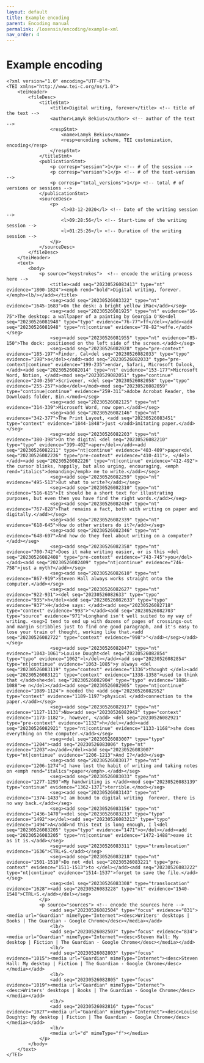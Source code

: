 ```yaml
---
layout: default
title: Example encoding
parent: Encoding manual
permalink: /loxensis/encoding/example-xml
nav_order: 4
---
```

# Example encoding #

	<?xml version="1.0" encoding="UTF-8"?>
	<TEI xmlns="http://www.tei-c.org/ns/1.0">
	    <teiHeader>
	        <fileDesc>
	            <titleStmt>
	                <title>Digital writing, forever</title> <!-- title of the text -->
	                <author>Lamyk Bekius</author> <!-- author of the text -->
	                <respStmt>
	                    <name>Lamyk Bekius</name>
	                    <resp>encoding scheme, TEI customization, encoding</resp>
	                </respStmt>
	            </titleStmt>
	            <publicationStmt>
	                <p corresp="session">1</p> <!-- # of the session -->
	                <p corresp="version">1</p> <!-- # of the text-version -->
	                <p corresp="total_versions">1</p> <!-- total # of versions or sessions -->
	            </publicationStmt>
	            <sourceDesc>
	                <p>
	                    <l>03-12-2020</l> <!-- Date of the writing session -->
	                    <l>09:28:56</l> <!-- Start-time of the writing session -->
	                    <l>01:25:26</l> <!-- Duration of the writing session -->
	                </p>
	            </sourceDesc>
	        </fileDesc>
	    </teiHeader>
	    <text>
	        <body>
	            <p source="keystrokes">  <!-- encode the writing process here -->
	                <title><add seq="20230526083413" type="nt" evidence="1800-1824"><emph rend="bold">Digital writing, forever.</emph><lb/></add></title>
	                <seg><add seq="20230526083322" type="nt" evidence="1645-1683">On the desk: a bright yellow iMac</add></seg>
	                <seg><add seq="20230526081925" type="nt" evidence="16-75">The desktop: a wallpaper of a painting by Georgia O'Ke<del seq="20230526081948" type="typo" evidence="76-77">ff</del></add><add seq="20230526081948" type="nt|continue" evidence="78-82">effe.</add></seg>
	                <seg><add seq="20230526081955" type="nt" evidence="85-150">The dock: positioned on the left side of the screen.</add></seg>
	                <seg><add seq="20230526082028" type="pre-context" evidence="185-197">Finder, Cal<del seq="20230526082033" type="typo" evidence="198">a</del></add><add seq="20230526082033" type="pre-context|continue" evidence="199-235">endar, Safari, Microsoft Oulook, </add><add seq="20230526082014" type="nt" evidence="153-177">Microsoft Word, Notion, </add><mod seq="20230529082051" type="continue" evidence="240-250">Scrivener, <del seq="20230526082058" type="typo" evidence="255-257">ado</del></mod><mod seq="20230526082059" type="continue|continue" evidence="259-311">Adobe Acrobat Reader, the Downloads folder, Bin.</mod></seg>
	                <seg><add seq="20230526082125" type="nt" evidence="314-339">Microsoft Word, now open.</add></seg>
	                <seg><add seq="20230526082146" type="nt" evidence="342-377">The Print Layout, <add seq="20230526083451" type="context" evidence="1844-1848">just </add>imitating paper.</add></seg>
	                <seg><add seq="20230526082203" type="nt" evidence="380-398">On the digital <del seq="20230526082210" type="typo" evidence="399-402">aper</del></add><add seq="20230526082211" type="nt|continue" evidence="403-409">paper<del seq="20230526082226" type="pre-context" evidence="410-411">, </del></add><add seq="20230526082226" type="nt|continue" evidence="412-492"> the cursor blinks, happily, but also urging, encouraging, <emph rend="italics">demanding</emph> me to write.</add></seg>
	                <seg><add seq="20230526082259" type="nt" evidence="495-513">But what to write?</add></seg>
	                <seg><add seq="20230526082310" type="nt" evidence="516-615">It should be a short text for illustrating purposes, but even then you have find the right words.</add></seg>
	                <seg><add seq="20230526082436" type="nt" evidence="767-828">That remains a fact, both with writing on paper and digitally.</add></seg>
	                <seg><add seq="20230526082339" type="nt" evidence="618-645">How do other writers do it?</add></seg>
	                <seg><add seq="20230526082346" type="nt" evidence="648-697">And how do they feel about writing on a computer?</add></seg>
	                <seg><add seq="20230526082358" type="nt" evidence="700-742">Does it make writing easier, or is this <del seq="20230526082408" type="pre-context" evidence="743-745">you</del></add><add seq="20230526082409" type="nt|continue" evidence="746-758">just a myth?</add></seg>
	                <seg><add seq="20230526082610" type="nt" evidence="867-919">Steven Hall always works straight onto the computer.</add></seg>
	                <seg><add seq="20230526082627" type="nt" evidence="922-931"><del seq="20230526082633" type="typo" evidence="935">h</del><add seq="20230526082633" type="typo" evidence="937">H</add>e says: </add><add seq="20230526082718" type="context" evidence="993">"</add><add seq="20230526082703" type="source" evidence="971">Longhand isn't well suited to my way of writing. <seg>I tend to end up with dozens of pages of crossings-out and margin scribbles just to find one good paragraph, and it's easy to lose your train of thought, working like that.<add seq="20230526082722" type="context" evidence="998">"</add></seg></add></seg>
	                <seg><add seq="20230526082847" type="nt" evidence="1043-1061">Louise Dought<del seq="20230526082854" type="typo" evidence="1062">l</del></add><add seq="20230526082854" type="nt|continue" evidence="1063-1085">y always <del seq="20230526083119" type="context" evidence="1336">thought </del><add seq="20230526083121" type="context" evidence="1338-1358">used to think that </add>she<del seq="20230526082904" type="typo" evidence="1086-1088">e n</del></add><add seq="20230526082905" type="nt|continue" evidence="1089-1124"> needed the <add seq="20230526082952" type="context" evidence="1189-1197">physical </add>connection to the paper.</add></seg>
	                <seg><add seq="20230526082917" type="nt" evidence="1127-1131">Now<add seq="20230526082942" type="context" evidence="1173-1182">, however, </add> <del seq="20230526082921" type="pre-context" evidence="1132">h</del></add><add seq="20230526082921" type="nt|continue" evidence="1133-1168">she does everything on the computer.</add></seg>
	                <seg><del seq="20230526083007" type="typo" evidence="1204"><add seq="20230526083006" type="nt" evidence="1203">a</add></del><add seq="20230526083007" type="nt|continue" evidence="1206-1213">And I?</add></seg>
	                <seg><add seq="20230526083017" type="nt" evidence="1206-1274">I have lost the habit of writing and taking notes on <emph rend="italics">paper</emph>.</add></seg>
	                <seg><add seq="20230526083033" type="nt" evidence="1277-1293">My handwriting is </add><mod seq="20230526083139" type="continue" evidence="1362-1371">terrible.</mod></seg>
	                <seg><add seq="20230526083143" type="nt" evidence="1374-1433">I am bound to digital writing  forever, there is no way back.</add></seg>
	                <seg><add seq="20230526083156" type="nt" evidence="1436-1470"><del seq="20230526083213" type="typo" evidence="1492">a</del><add seq="20230526083213" type="typo" evidence="1494">A</add>nd this text is long enough, I l<del seq="20230526083205" type="typo" evidence="1471">o</del></add><add seq="20230526083205" type="nt|continue" evidence="1472-1488">eave it as it is.</add></seg>
	                <seg><add seq="20230526083311" type="translocation" evidence="1636">CTRL+S.</add></seg>
	                <seg><add seq="20230526083218" type="nt" evidence="1501-1510">Do not <del seq="20230526083221" type="pre-context" evidence="1511-1513">to </del></add><add seq="20230526083222" type="nt|continue" evidence="1514-1537">forget to save the file.</add></seg>
	                <seg><del seq="20230526083308" type="translocation" evidence="1628"><add seq="20230526083228" type="nt" evidence="1540-1548">CTRL+S.</add></del></seg>
	            </p>
	            <p source="sources"> <!-- encode the sources here -->
	                <add seq="20230526082504" type="focus" evidence="831"><media url="Guardian" mimeType="Internet"><desc>Writers' desktops | Books | The Guardian - Google Chrome</desc></media></add>
	                <lb/>
	                <add seq="20230526082507" type="focus" evidence="834"><media url="Guardian" mimeType="Internet"><desc>Steven Hall: My desktop | Fiction | The Guardian - Google Chrome</desc></media></add>
	                <lb/>
	                <add seq="20230526082803" type="focus" evidence="1015"><media url="Guardian" mimeType="Internet"><desc>Steven Hall: My desktop | Fiction | The Guardian - Google Chrome</desc></media></add>
	                <lb/>
	                <add seq="20230526082805" type="focus" evidence="1019"><media url="Guardian" mimeType="Internet"><desc>Writers' desktops | Books | The Guardian - Google Chrome</desc></media></add>
	                <lb/>
	                <add seq="20230526082816" type="focus" evidence="1027"><media url="Guardian" mimeType="Internet"><desc>Louise Doughty: My desktop | Fiction | The Guardian - Google Chrome</desc></media></add>
	                <lb/>
	                <media url="d" mimeType="f"></media>
	            </p>
	        </body>
	    </text>
	</TEI>
